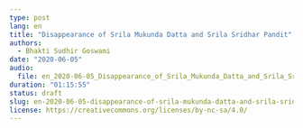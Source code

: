 ```yaml
---
type: post
lang: en
title: "Disappearance of Srila Mukunda Datta and Srila Sridhar Pandit"
authors:
  - Bhakti Sudhir Goswami
date: "2020-06-05"
audio:
  file: en_2020-06-05_Disappearance_of_Srila_Mukunda_Datta_and_Srila_Sridhar_Pandit.mp3
duration: "01:15:55"
status: draft
slug: en-2020-06-05-disappearance-of-srila-mukunda-datta-and-srila-sridhar-pandit
license: https://creativecommons.org/licenses/by-nc-sa/4.0/
---
```


